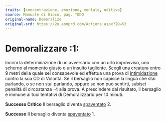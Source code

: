 ```yaml
---
traits: [concentrazione, emozione, mentale, uditivo]
source: Manuale di Gioco, pag. TODO
original-name: Demoralize
original-srd: https://2e.aonprd.com/Actions.aspx?ID=53
---
```


# Demoralizzare :1:

Incrini la determinazione di un avversario con un urlo improvviso, uno scherno
al momento giusto o un insulto tagliente. Scegli una creatura entro 9 metri
della quale sei consapevole ed effettua una prova di
[Intimidazione](/abilita/intimidazione) contro la sua CD di Volontà. Se il
bersaglio non capisce la lingua che stai parlando, o se non stai parlando,
oppure se non può sentirti, subisci penalità di circostanza -4 alla prova. A
prescindere dal risultato, il bersaglio è immune ai tuoi tentativi di
Demoralizzarlo per 10 minuti.

**Successo Critico** Il bersaglio diventa
[spaventato](/condizioni/spaventato) 2.

**Successo** Il bersaglio diventa [spaventato](/condizioni/spaventato) 1.
